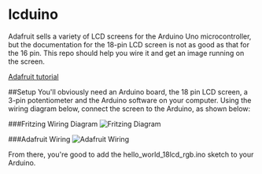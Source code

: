 # lcduino
Adafruit sells a variety of LCD screens for the Arduino Uno microcontroller, but the documentation for the 18-pin LCD screen is not as good as that for the 16 pin. This repo should help you wire it and get an image running on the screen.

[Adafruit tutorial](https://learn.adafruit.com/character-lcds/rgb-backlit-lcds)


##Setup
You'll obviously need an Arduino board, the 18 pin LCD screen, a 3-pin potentiometer and the Arduino software on your computer. Using the wiring diagram below, connect the screen to the Arduino, as shown below:

###Fritzing Wiring Diagram
![Fritzing Diagram](https://github.com/mitchpehora/lcduino/blob/master/lcduino_bb.jpg?raw=true)

###Adafruit Wiring 
![Adafruit Wiring](https://github.com/mitchpehora/lcduino/blob/master/lcds___displays_rgblcdtest_t.jpg?raw=true)

From there, you're good to add the hello_world_18lcd_rgb.ino sketch to your Arduino.
